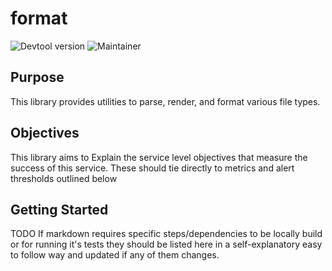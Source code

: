 # format

![Devtool version](https://img.shields.io/badge/Devtool-0.0.10-brightgreen.svg)
![Maintainer](https://img.shields.io/badge/team-firestarters-blue)

## Purpose

This library provides utilities to parse, render, and format various file types.

## Objectives

This library aims to
Explain the service level objectives that measure the success of this service. These should tie directly to metrics and alert thresholds outlined below

## Getting Started

TODO
If markdown requires specific steps/dependencies to be locally build or for running it's tests they should be listed here in a self-explanatory easy to follow way and updated if any of them changes.
